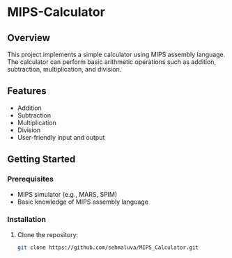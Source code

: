 # MIPS-Calculator

## Overview

This project implements a simple calculator using MIPS assembly language. The calculator can perform basic arithmetic operations such as addition, subtraction, multiplication, and division.

## Features

- Addition
- Subtraction
- Multiplication
- Division
- User-friendly input and output

## Getting Started

### Prerequisites

- MIPS simulator (e.g., MARS, SPIM)
- Basic knowledge of MIPS assembly language

### Installation

1. Clone the repository:
   ```bash
   git clone https://github.com/sehmaluva/MIPS_Calculator.git
